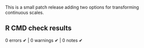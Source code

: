 This is a small patch release adding two options for transforming continuous scales.

## R CMD check results

0 errors ✔ | 0 warnings ✔ | 0 notes ✔

